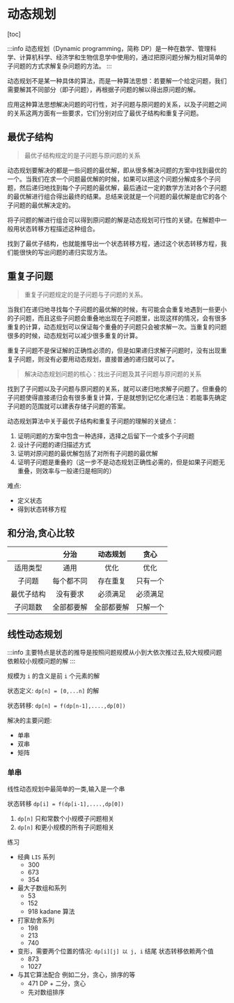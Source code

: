 # 动态规划

[toc]

:::info
动态规划（Dynamic programming，简称 DP）是一种在数学、管理科学、计算机科学、经济学和生物信息学中使用的，通过把原问题分解为相对简单的子问题的方式求解复杂问题的方法。
:::

动态规划不是某一种具体的算法，而是一种算法思想：若要解一个给定问题，我们需要解其不同部分（即子问题），再根据子问题的解以得出原问题的解。

应用这种算法思想解决问题的可行性，对子问题与原问题的关系，以及子问题之间的关系这两方面有一些要求，它们分别对应了最优子结构和重复子问题。

## 最优子结构

> 最优子结构规定的是子问题与原问题的关系

动态规划要解决的都是一些问题的最优解，即从很多解决问题的方案中找到最优的一个。当我们在求一个问题最优解的时候，如果可以把这个问题分解成多个子问题，然后递归地找到每个子问题的最优解，最后通过一定的数学方法对各个子问题的最优解进行组合得出最终的结果。总结来说就是一个问题的最优解是由它的各个子问题的最优解决定的。

将子问题的解进行组合可以得到原问题的解是动态规划可行性的关键。在解题中一般用状态转移方程描述这种组合。

找到了最优子结构，也就能推导出一个状态转移方程，通过这个状态转移方程，我们能很快的写出问题的递归实现方法。

## 重复子问题

> 重复子问题规定的是子问题与子问题的关系。

当我们在递归地寻找每个子问题的最优解的时候，有可能会会重复地遇到一些更小的子问题，而且这些子问题会重叠地出现在子问题里，出现这样的情况，会有很多重复的计算，动态规划可以保证每个重叠的子问题只会被求解一次。当重复的问题很多的时候，动态规划可以减少很多重复的计算。

重复子问题不是保证解的正确性必须的，但是如果递归求解子问题时，没有出现重复子问题，则没有必要用动态规划，直接普通的递归就可以了。

> 解决动态规划问题的核心：找出子问题及其子问题与原问题的关系

找到了子问题以及子问题与原问题的关系，就可以递归地求解子问题了。但重叠的子问题使得直接递归会有很多重复计算，于是就想到记忆化递归法：若能事先确定子问题的范围就可以建表存储子问题的答案。

动态规划算法中关于最优子结构和重复子问题的理解的关键点：

1. 证明问题的方案中包含一种选择，选择之后留下一个或多个子问题
2. 设计子问题的递归描述方式
3. 证明对原问题的最优解包括了对所有子问题的最优解
4. 证明子问题是重叠的（这一步不是动态规划正确性必需的，但是如果子问题无重叠，则效率与一般递归是相同的）

难点:

- 定义状态
- 得到状态转移方程

## 和分治,贪心比较

|            |    分治    |  动态规划  |   贪心   |
| :--------: | :--------: | :--------: | :------: |
|  适用类型  |    通用    |    优化    |   优化   |
|   子问题   | 每个都不同 |  存在重复  | 只有一个 |
| 最优子结构 |  没有要求  |  必须满足  | 必须满足 |
|  子问题数  | 全部都要解 | 全部都要解 | 只解一个 |

## 线性动态规划

:::info
主要特点是状态的推导是按照问题规模从小到大依次推过去,较大规模问题依赖较小规模问题的解
:::

规模为 `i` 的含义是前 `i` 个元素的解

状态定义: `dp[n] = [0,...n]` 的解

状态转移: `dp[n] = f(dp[n-1],....,dp[0])`

解决的主要问题:

- 单串
- 双串
- 矩阵

### 单串

线性动态规划中最简单的一类,输入是一个串

状态转移 `dp[i] = f(dp[i-1],....,dp[0])`

1. `dp[n]` 只和常数个小规模子问题相关
2. `dp[n]` 和更小规模的所有子问题相关

练习

- 经典 `LIS` 系列
  - 300
  - 673
  - 354
- 最大子数组和系列
  - 53
  - 152
  - 918 kadane 算法
- 打家劫舍系列
  - 198
  - 213
  - 740
- 变形，需要两个位置的情况: `dp[i][j] 以 j, i` 结尾 状态转移依赖两个值
  - 873
  - 1027
- 与其它算法配合 例如二分，贪心，排序的等
  - 471 DP + 二分，贪心
  - 先对数组排序

